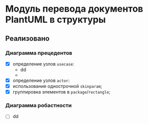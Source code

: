 # Модуль перевода документов PlantUML в структуры #

## Реализовано ##
### Диаграмма прецедентов ###
- [x] определение узлов `usecase`:
  - dd
  - 
- [x] определение узлов `actor`:
- [x] использование однострочной `skinparam`;
- [x] группировка элементов в `package`/`rectangle`;

### Диаграмма робастности ###
- [ ] dd
